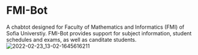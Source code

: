 # FMI-Bot
A chabtot designed for Faculty of Mathematics and Informatics (FMI) of Sofia Universtiy. FMI-Bot provides support for subject information, student schedules and exams, as well as canditate students.
![2022-02-23_13-02-1645616211](https://user-images.githubusercontent.com/43996329/155314308-77addc93-55f7-4705-ba3b-5174acdba956.jpg)

